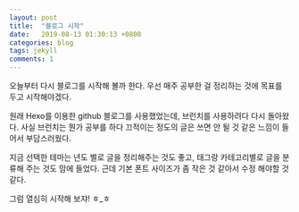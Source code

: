 ```yaml
---
layout: post
title:  "블로그 시작"
date:   2019-08-13 01:30:13 +0800
categories: blog
tags: jekyll
comments: 1
---
```



오늘부터 다시 블로그를 시작해 볼까 한다.
우선 매주 공부한 걸 정리하는 것에 목표를 두고 시작해야겠다.

원래 Hexo를 이용한 github 블로그를 사용했었는데, 브런치를 사용하려다 다시 돌아왔다. 사실 브런치는 뭔가 공부를 하다 끄적이는 정도의 글은 쓰면 안 될 것 같은 느낌이 들어서 부담스러웠다.

지금 선택한 테마는 년도 별로 글을 정리해주는 것도 좋고, 태그랑 카테고리별로 글을 분류해 주는 것도 맘에 들었다.
근데 기본 폰트 사이즈가 좀 작은 것 같아서 수정 해야할 것 같다.

그럼 열심히 시작해 보쟈! ㅎ_ㅎ

[jekyll-docs]: https://jekyllrb.com/docs/home
[jekyll-gh]:   https://github.com/jekyll/jekyll
[jekyll-talk]: https://talk.jekyllrb.com/
